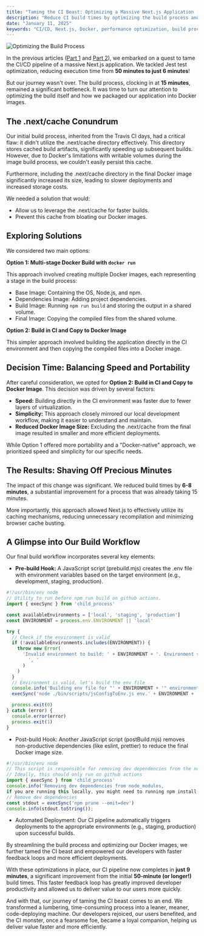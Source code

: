 ```yaml
---
title: "Taming the CI Beast: Optimizing a Massive Next.js Application (Part 3)"
description: "Reduce CI build times by optimizing the build process and Docker image creation for a massive Next.js application. Learn how we achieved a 9-minute CI pipeline!" 
date: "January 11, 2025" 
keywords: "CI/CD, Next.js, Docker, performance optimization, build process, developer productivity, GitHub Actions, continuous integration, continuous deployment"
---
```


![Optimizing the Build Process](/2025-01-11/taming-the-ci-beast-intro.png) 

In the previous articles ([Part 1](/blog/03-taming-the-ci-beast) and [Part 2](/blog/04-taming-the-ci-beast-part-2)), we embarked on a quest to tame the CI/CD pipeline of a massive Next.js application. We tackled Jest test optimization, reducing execution time from **50 minutes to just 6 minutes**!

But our journey wasn't over.  The build process, clocking in at **15 minutes**, remained a significant bottleneck.  It was time to turn our attention to optimizing the build itself and how we packaged our application into Docker images.

## The .next/cache Conundrum

Our initial build process, inherited from the Travis CI days, had a critical flaw: it didn't utilize the .next/cache directory effectively.  This directory stores cached build artifacts, significantly speeding up subsequent builds.  However, due to Docker's limitations with writable volumes during the image build process, we couldn't easily persist this cache.

Furthermore, including the .next/cache directory in the final Docker image significantly increased its size, leading to slower deployments and increased storage costs.

We needed a solution that would:

* Allow us to leverage the .next/cache for faster builds.
* Prevent this cache from bloating our Docker images.

## Exploring Solutions

We considered two main options:

**Option 1: Multi-stage Docker Build with `docker run`**

This approach involved creating multiple Docker images, each representing a stage in the build process:

* Base Image:  Containing the OS, Node.js, and npm.
* Dependencies Image:  Adding project dependencies.
* Build Image:  Running `npm run build` and storing the output in a shared volume.
* Final Image:  Copying the compiled files from the shared volume.

**Option 2: Build in CI and Copy to Docker Image**

This simpler approach involved building the application directly in the CI environment and then copying the compiled files into a Docker image.

## Decision Time:  Balancing Speed and Portability

After careful consideration, we opted for **Option 2: Build in CI and Copy to Docker Image**.  This decision was driven by several factors:

* **Speed:**  Building directly in the CI environment was faster due to fewer layers of virtualization.
* **Simplicity:**  This approach closely mirrored our local development workflow, making it easier to understand and maintain.
* **Reduced Docker Image Size:**  Excluding the .next/cache from the final image resulted in smaller and more efficient deployments.

While Option 1 offered more portability and a "Docker-native" approach, we prioritized speed and simplicity for our specific needs.

## The Results:  Shaving Off Precious Minutes

The impact of this change was significant.  We reduced build times by **6-8 minutes**, a substantial improvement for a process that was already taking 15 minutes.

More importantly, this approach allowed Next.js to effectively utilize its caching mechanisms, reducing unnecessary recompilation and minimizing browser cache busting.

##  A Glimpse into Our Build Workflow

Our final build workflow incorporates several key elements:

* **Pre-build Hook:**  A JavaScript script (prebuild.mjs) creates the .env file with environment variables based on the target environment (e.g., development, staging, production).

```javascript
#!/usr/bin/env node
// Utility to run before npm run build on github actions.
import { execSync } from 'child_process'

const availableEnvironments = ['local', 'staging', 'production'] 
const ENVIRONMENT = process.env.ENVIRONMENT || 'local'

try {
  // Check if the environment is valid
  if (!availableEnvironments.includes(ENVIRONMENT)) {
    throw new Error(
      'Invalid environment to build: ' + ENVIRONMENT + '. Environment should be one of ' + availableEnvironments.join(
        ', '
      )
    )
  }
  // Environment is valid, let's build the env file
  console.info('Building env file for "' + ENVIRONMENT + '" environment')  
  execSync('node ./bin/scripts/jsConfigToEnv.js env.' + ENVIRONMENT + '.js .env') 

  process.exit(0)
} catch (error) {
  console.error(error)
  process.exit(1)
}
```

* Post-build Hook:  Another JavaScript script (postBuild.mjs) removes non-productive dependencies (like eslint, prettier) to reduce the final Docker image size.

```javascript
#!/usr/bin/env node
// This script is responsible for removing dev dependencies from the node_modules folder after the build
// Ideally, this should only run on github actions
import { execSync } from 'child_process'
console.info('Removing dev dependencies from node_modules, 
if you are running this locally, you might need to running npm install again.')
// Remove dev dependencies
const stdout = execSync('npm prune --omit=dev')
console.info(stdout.toString());
```

* Automated Deployment:  Our CI pipeline automatically triggers deployments to the appropriate environments (e.g., staging, production) upon successful builds.

By streamlining the build process and optimizing our Docker images, we further tamed the CI beast and empowered our developers with faster feedback loops and more efficient deployments.

With these optimizations in place, our CI pipeline now completes in **just 9 minutes**, a significant improvement from the initial **50-minute (or longer!)** build times. This faster feedback loop has greatly improved developer productivity and allowed us to deliver value to our users more quickly.

And with that, our journey of taming the CI beast comes to an end.  We transformed a lumbering, time-consuming process into a leaner, meaner, code-deploying machine.  Our developers rejoiced, our users benefited, and the CI monster, once a fearsome foe, became a loyal companion, helping us deliver value faster and more efficiently.
